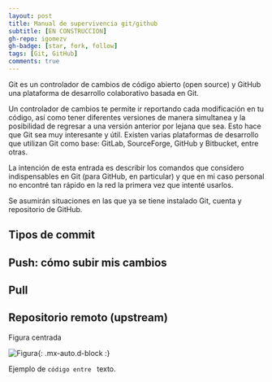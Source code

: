 ```yaml
---
layout: post
title: Manual de supervivencia git/github
subtitle: [EN CONSTRUCCION]
gh-repo: igomezv
gh-badge: [star, fork, follow]
tags: [Git, GitHub]
comments: true
---
```


Git es un controlador de cambios de código abierto (open source) y GitHub una plataforma de desarrollo colaborativo basada en Git. 

Un controlador de cambios te permite ir reportando cada modificación en tu código, así como tener diferentes versiones de manera simultanea y la posibilidad de regresar a una versión anterior por lejana que sea. Esto hace que Git sea muy interesante y útil. Existen varias plataformas de desarrollo que utilizan Git como base: GitLab, SourceForge, GitHub y Bitbucket, entre otras. 

La intención de esta entrada es describir los comandos que considero indispensables en Git (para GitHub, en particular) y que en mi caso personal no encontré tan rápido en la red la primera vez que intenté usarlos. 

Se asumirán situaciones en las que ya se tiene instalado Git, cuenta y repositorio de GitHub. 

## Tipos de commit

## Push: cómo subir mis cambios

## Pull

## Repositorio remoto (upstream)

Figura centrada

![Figura](https://igomezv.github.io/assets/img/avatar-icon.png){: .mx-auto.d-block :}


Ejemplo de <code>código entre </code> texto.




<!--stackedit_data:
eyJoaXN0b3J5IjpbLTExNTc3ODkxMDgsOTM3MjUzMzU5XX0=
-->
